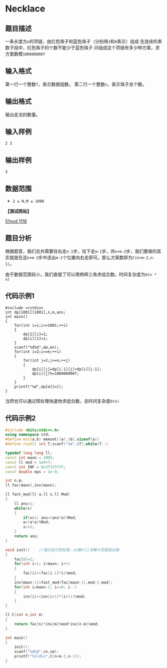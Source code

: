 # Necklace


## 题目描述

一条长度为`n`的项链，由红色珠子和蓝色珠子（分别用`1`和`0`表示）组成
在连续的素数子段中，红色珠子的个数不能少于蓝色珠子
问组成这个项链有多少种方案，求方案数模`1000000007`

## 输入格式

第一行一个整数`T`，表示数据组数。
第二行一个整数`n`，表示珠子总个数。



## 输出格式

输出走法的数量。

## 输入样例

    2 3

## 输出样例

    3
 
    
## 数据范围
- `2 ≤ N,M ≤ 1000`

**【测试网站】**

[51nod 1118](https://www.51nod.com/Challenge/Problem.html#!#problemId=1118) 

## 题目分析

  根据题意，我们总共需要往右走`n-1`步，往下走`m-1`步，共`n+m-2`步，我们要做的其实就是在这`n+m-2`步中选出`m-1`个位置向右走即可。那么方案数即为`C(n+m-2,n-1)`。
  
  由于数据范围较小，我们直接了可以用杨辉三角求组合数。时间复杂度为`O(n * n)`

## 代码示例1

```
#include <cstdio>
int dp[1001][1001],n,m,ans;
int main()
{
    for(int i=1;i<=1001;++i)
    {
        dp[1][i]=1;
        dp[i][1]=1;
    }
    scanf("%d%d",&m,&n);
    for(int i=2;i<=m;++i)
    {
        for(int j=2;j<=n;++j)
        {
            dp[i][j]=dp[i-1][j]+dp[i][j-1];
            dp[i][j]%=1000000007;
        }
    }
    printf("%d",dp[m][n]);
}
```
  当然也可以通过预处理快速地求组合数。总时间复杂度`O(n)`

## 代码示例2

```c++
#include <bits/stdc++.h>
using namespace std;
#define mst(a,b) memset((a),(b),sizeof(a))
#define rush() int T;scanf("%d",&T);while(T--)

typedef long long ll;
const int maxn = 2005;
const ll mod = 1e9+7;
const int INF = 0x3f3f3f3f;
const double eps = 1e-9;

int n,m;
ll fac[maxn],inv[maxn];

ll fast_mod(ll a,ll x,ll Mod)
{
    ll ans=1;
    while(x)
    {
        if(x&1) ans=(ans*a)%Mod;
        a=(a*a)%Mod;
        x/=2;
    }
    return ans;
}

void init()    //通过逆元预处理，以便O(1)求解大范围组合数
{
    fac[0]=1;
    for(int i=1; i<maxn; i++)
    {
        fac[i]=(fac[i-1]*i)%mod;
    }
    inv[maxn-1]=fast_mod(fac[maxn-1],mod-2,mod);
    for(int i=maxn-2; i>=0; i--)
    {
        inv[i]=(inv[i+1]*(i+1))%mod;
    }
}

ll C(int n,int m)
{
    return fac[n]*inv[m]%mod*inv[n-m]%mod;
}

int main()
{
    init();
    scanf("%d%d",&n,&m);
    printf("%lld\n",C(n+m-2,n-1));
}

```
   
   
   
